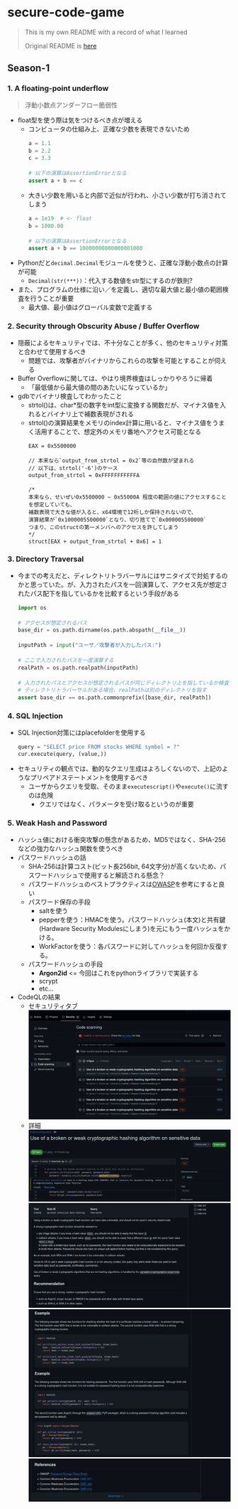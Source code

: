 # secure-code-game

> This is my own README with a record of what I learned
>
> Original README is [here](./docs/README.md)

## Season-1

### 1. A floating-point underflow

>  浮動小数点アンダーフロー脆弱性

- float型を使う際は気をつけるべき点が増える
    - コンピュータの仕組み上、正確な少数を表現できないため
        ```python
        a = 1.1
        b = 2.2
        c = 3.3

        # 以下の演算はAssertionErrorとなる
        assert a + b == c
        ```
    - 大きい少数を用いると内部で近似が行われ、小さい少数が打ち消されてしまう
        ```python
        a = 1e19  # <- float
        b = 1000.00

        # 以下の演算はAssertionErrorとなる
        assert a + b == 10000000000000001000
        ```
- Pythonだと`decimal.Decimal`モジュールを使うと、正確な浮動小数点の計算が可能
    - `Decimal(str(***))`：代入する数値をstr型にするのが鉄則?
- また、プログラムの仕様に沿い／を定義し、適切な最大値と最小値の範囲検査を行うことが重要
    - 最大値、最小値はグローバル変数で定義する

### 2. Security through Obscurity Abuse / Buffer Overflow

- 隠蔽によるセキュリティでは、不十分なことが多く、他のセキュリティ対策と合わせて使用するべき
    - 問題では、攻撃者がバイナリからこれらの攻撃を可能とすることが伺える
- Buffer Overflowに関しては、やはり境界検査はしっかりやろうに帰着
    - 「最低値から最大値の間のあたいになっているか」
- gdbでバイナリ検査してわかったこと
    - strtol()は、char*型の数字をint型に変換する関数だが、マイナス値を入れるとバイナリ上で補数表現がされる
    - strtol()の演算結果をメモリのindex計算に用いると、マイナス値をうまく活用することで、想定外のメモリ番地へアクセス可能となる
        ```example
        EAX = 0x5500000

        // 本来なら`output_from_strtol = 0x2`等の自然数が望まれる
        // 以下は、strtol('-6')のケース
        output_from_strtol = 0xFFFFFFFFFFFA

        /*
        本来なら、せいぜい0x5500000 ~ 0x55000A 程度の範囲の値にアクセスすることを想定していても、
        補数表現で大きな値が入ると、x64環境で12桁しか保持されないので、
        演算結果が`0x1000005500000`となり、切り捨てで`0x000005500000`
        つまり、このstructの第一メンバへのアクセスを許してしまう
        */
        struct[EAX + output_from_strtol + 0x6] = 1
        ```

### 3. Directory Traversal

- 今までの考えだと、ディレクトリトラバーサルにはサニタイズで対処するのかと思っていた。が、入力されたパスを一回演算して、アクセス先が想定されたパス配下を指しているかを比較するという手段がある
    ```python
    import os

    # アクセスが想定されるパス
    base_dir = os.path.dirname(os.path.abspath(__file__))

    inputPath = input("ユーザ／攻撃者が入力したパス:")

    # ここで入力されたパスを一度演算する
    realPath = os.path.realpath(inputPath)

    # 入力されたパスとアクセスが想定されるパスが同じディレクトリ上を指しているか検査する
    # ディレクトリトラバーサルがある場合、realPathは別のディレクトリを指す
    assert base_dir == os.path.commonprefix([base_dir, realPath])
    ```

### 4. SQL Injection

- SQL Injection対策にはplacefolderを使用する
    ```python
    query = "SELECT price FROM stocks WHERE symbol = ?"
    cur.execute(query, (value,))
    ```
- セキュリティの観点では、動的なクエリ生成はよろしくないので、上記のようなプリペアドステートメントを使用するべき
    - ユーザからクエリを受取、そのまま`executescript()`や`execute()`に流すのは危険
        - クエリではなく、パラメータを受け取るというのが重要

### 5. Weak Hash and Password

- ハッシュ値における衝突攻撃の懸念があるため、MD5ではなく、SHA-256などの強力なハッシュ関数を使うべき
- パスワードハッシュの話
    - SHA-256は計算コスト(ビット長256bit, 64文字分)が高くないため、パスワードハッシュで使用すると解読される懸念？
    - パスワードハッシュのベストプラクティスは[OWASP](https://cheatsheetseries.owasp.org/cheatsheets/Password_Storage_Cheat_Sheet.html#peppering)を参考にすると良い
    - パスワード保存の手段
        - saltを使う
        - pepperを使う：HMACを使う。パスワードハッシュ(本文)と共有鍵(Hardware Security Modulesにしまう)を元にもう一度ハッシュをかける。
        - WorkFactorを使う：各パスワードに対してハッシュを何回か反復する。
    - パスワードハッシュの手段
        - **Argon2id** <= 今回はこれをpythonライブラリで実装する
        - scrypt
        - etc...
- CodeQLの結果
    - セキュリティタブ
        ![Code scanning](./imgs/CodeScannig.png)
    - 詳細
        ![Measure1](./imgs/Measure1.png)
        ![Measure2](./imgs/Measure2.png)
        ![Measure3](./imgs/Measure3.png)
        ![Measure4](./imgs/Measure4.png)
